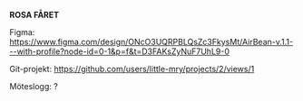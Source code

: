 **ROSA FÅRET**

Figma: https://www.figma.com/design/ONcO3UQRPBLQsZc3FkysMt/AirBean-v.1.1---with-profile?node-id=0-1&p=f&t=D3FAKsZyNuF7UhL9-0

Git-projekt: https://github.com/users/little-mry/projects/2/views/1

Möteslogg: ?
